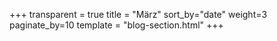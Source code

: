 +++
transparent = true
title = "März"
sort_by="date"
weight=3
paginate_by=10
template = "blog-section.html"
+++
